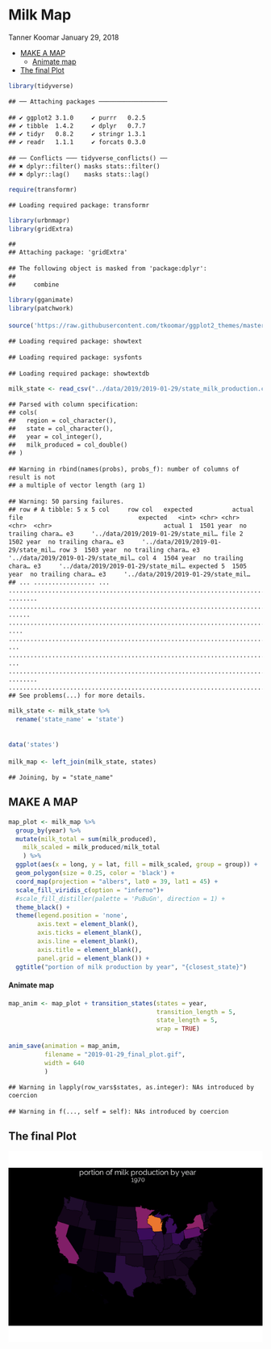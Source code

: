 Milk Map
================
Tanner Koomar
January 29, 2018

-   [MAKE A MAP](#make-a-map)
    -   [Animate map](#animate-map)
-   [The final Plot](#the-final-plot)

``` r
library(tidyverse)
```

    ## ── Attaching packages ───────────────────

    ## ✔ ggplot2 3.1.0     ✔ purrr   0.2.5
    ## ✔ tibble  1.4.2     ✔ dplyr   0.7.7
    ## ✔ tidyr   0.8.2     ✔ stringr 1.3.1
    ## ✔ readr   1.1.1     ✔ forcats 0.3.0

    ## ── Conflicts ─── tidyverse_conflicts() ──
    ## ✖ dplyr::filter() masks stats::filter()
    ## ✖ dplyr::lag()    masks stats::lag()

``` r
require(transformr)
```

    ## Loading required package: transformr

``` r
library(urbnmapr)
library(gridExtra)
```

    ## 
    ## Attaching package: 'gridExtra'

    ## The following object is masked from 'package:dplyr':
    ## 
    ##     combine

``` r
library(gganimate)
library(patchwork)

source('https://raw.githubusercontent.com/tkoomar/ggplot2_themes/master/theme_black.R')
```

    ## Loading required package: showtext

    ## Loading required package: sysfonts

    ## Loading required package: showtextdb

``` r
milk_state <- read_csv("../data/2019/2019-01-29/state_milk_production.csv")
```

    ## Parsed with column specification:
    ## cols(
    ##   region = col_character(),
    ##   state = col_character(),
    ##   year = col_integer(),
    ##   milk_produced = col_double()
    ## )

    ## Warning in rbind(names(probs), probs_f): number of columns of result is not
    ## a multiple of vector length (arg 1)

    ## Warning: 50 parsing failures.
    ## row # A tibble: 5 x 5 col     row col   expected           actual file                                expected   <int> <chr> <chr>              <chr>  <chr>                               actual 1  1501 year  no trailing chara… e3     '../data/2019/2019-01-29/state_mil… file 2  1502 year  no trailing chara… e3     '../data/2019/2019-01-29/state_mil… row 3  1503 year  no trailing chara… e3     '../data/2019/2019-01-29/state_mil… col 4  1504 year  no trailing chara… e3     '../data/2019/2019-01-29/state_mil… expected 5  1505 year  no trailing chara… e3     '../data/2019/2019-01-29/state_mil…
    ## ... ................. ... ........................................................................... ........ ........................................................................... ...... ........................................................................... .... ........................................................................... ... ........................................................................... ... ........................................................................... ........ ...........................................................................
    ## See problems(...) for more details.

``` r
milk_state <- milk_state %>% 
  rename('state_name' = 'state') 
  

data('states')

milk_map <- left_join(milk_state, states)
```

    ## Joining, by = "state_name"

MAKE A MAP
----------

``` r
map_plot <- milk_map %>% 
  group_by(year) %>%
  mutate(milk_total = sum(milk_produced),
    milk_scaled = milk_produced/milk_total
    ) %>%
  ggplot(aes(x = long, y = lat, fill = milk_scaled, group = group)) + 
  geom_polygon(size = 0.25, color = 'black') + 
  coord_map(projection = "albers", lat0 = 39, lat1 = 45) +
  scale_fill_viridis_c(option = "inferno")+
  #scale_fill_distiller(palette = 'PuBuGn', direction = 1) + 
  theme_black() + 
  theme(legend.position = 'none', 
        axis.text = element_blank(), 
        axis.ticks = element_blank(), 
        axis.line = element_blank(), 
        axis.title = element_blank(), 
        panel.grid = element_blank()) + 
  ggtitle("portion of milk production by year", "{closest_state}")
```

#### Animate map

``` r
map_anim <- map_plot + transition_states(states = year, 
                                         transition_length = 5, 
                                         state_length = 5, 
                                         wrap = TRUE)

anim_save(animation = map_anim, 
          filename = "2019-01-29_final_plot.gif", 
          width = 640
          )
```

    ## Warning in lapply(row_vars$states, as.integer): NAs introduced by coercion

    ## Warning in f(..., self = self): NAs introduced by coercion

The final Plot
--------------

![The final plot](./2019-01-29_final_plot.gif)
